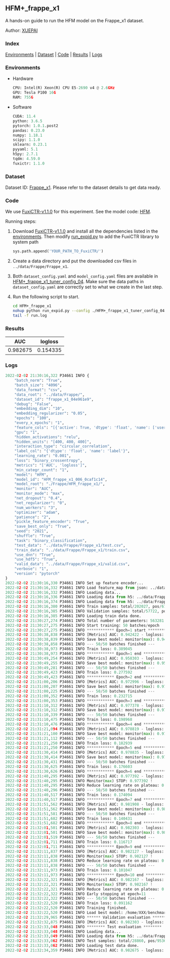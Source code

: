 ## HFM+_frappe_x1

A hands-on guide to run the HFM model on the Frappe_x1 dataset.

Author: [XUEPAI](https://github.com/xue-pai)

### Index
[Environments](#Environments) | [Dataset](#Dataset) | [Code](#Code) | [Results](#Results) | [Logs](#Logs)

### Environments
+ Hardware

  ```python
  CPU: Intel(R) Xeon(R) CPU E5-2690 v4 @ 2.6GHz
  GPU: Tesla P100 16G
  RAM: 755G

  ```

+ Software

  ```python
  CUDA: 11.4
  python: 3.6.5
  pytorch: 1.0.1.post2
  pandas: 0.23.0
  numpy: 1.18.1
  scipy: 1.1.0
  sklearn: 0.23.1
  pyyaml: 5.1
  h5py: 2.7.1
  tqdm: 4.59.0
  fuxictr: 1.1.0
  ```

### Dataset
Dataset ID: [Frappe_x1](https://github.com/openbenchmark/BARS/blob/master/ctr_prediction/datasets/Frappe/README.md#Frappe_x1). Please refer to the dataset details to get data ready.

### Code

We use [FuxiCTR-v1.1.0](https://github.com/xue-pai/FuxiCTR/tree/v1.1.0) for this experiment. See the model code: [HFM](https://github.com/xue-pai/FuxiCTR/blob/v1.1.0/fuxictr/pytorch/models/HFM.py).

Running steps:

1. Download [FuxiCTR-v1.1.0](https://github.com/xue-pai/FuxiCTR/archive/refs/tags/v1.1.0.zip) and install all the dependencies listed in the [environments](#environments). Then modify [run_expid.py](./run_expid.py#L5) to add the FuxiCTR library to system path
    
    ```python
    sys.path.append('YOUR_PATH_TO_FuxiCTR/')
    ```

2. Create a data directory and put the downloaded csv files in `../data/Frappe/Frappe_x1`.

3. Both `dataset_config.yaml` and `model_config.yaml` files are available in [HFM+_frappe_x1_tuner_config_04](./HFM+_frappe_x1_tuner_config_04). Make sure the data paths in `dataset_config.yaml` are correctly set to what we create in the last step.

4. Run the following script to start.

    ```bash
    cd HFM+_frappe_x1
    nohup python run_expid.py --config ./HFM+_frappe_x1_tuner_config_04 --expid HFM_frappe_x1_006_0caf1c14 --gpu 0 > run.log &
    tail -f run.log
    ```

### Results

| AUC | logloss  |
|:--------------------:|:--------------------:|
| 0.982675 | 0.154335  |


### Logs
```python
2022-02-02 21:30:16,322 P34661 INFO {
    "batch_norm": "True",
    "batch_size": "4096",
    "data_format": "csv",
    "data_root": "../data/Frappe/",
    "dataset_id": "frappe_x1_04e961e9",
    "debug": "False",
    "embedding_dim": "10",
    "embedding_regularizer": "0.05",
    "epochs": "100",
    "every_x_epochs": "1",
    "feature_cols": "[{'active': True, 'dtype': 'float', 'name': ['user', 'item', 'daytime', 'weekday', 'isweekend', 'homework', 'cost', 'weather', 'country', 'city'], 'type': 'categorical'}]",
    "gpu": "1",
    "hidden_activations": "relu",
    "hidden_units": "[400, 400, 400]",
    "interaction_type": "circular_correlation",
    "label_col": "{'dtype': 'float', 'name': 'label'}",
    "learning_rate": "0.001",
    "loss": "binary_crossentropy",
    "metrics": "['AUC', 'logloss']",
    "min_categr_count": "1",
    "model": "HFM",
    "model_id": "HFM_frappe_x1_006_0caf1c14",
    "model_root": "./Frappe/HFM_frappe_x1/",
    "monitor": "AUC",
    "monitor_mode": "max",
    "net_dropout": "0.4",
    "net_regularizer": "0",
    "num_workers": "3",
    "optimizer": "adam",
    "patience": "2",
    "pickle_feature_encoder": "True",
    "save_best_only": "True",
    "seed": "2021",
    "shuffle": "True",
    "task": "binary_classification",
    "test_data": "../data/Frappe/Frappe_x1/test.csv",
    "train_data": "../data/Frappe/Frappe_x1/train.csv",
    "use_dnn": "True",
    "use_hdf5": "True",
    "valid_data": "../data/Frappe/Frappe_x1/valid.csv",
    "verbose": "1",
    "version": "pytorch"
}
2022-02-02 21:30:16,330 P34661 INFO Set up feature encoder...
2022-02-02 21:30:16,332 P34661 INFO Load feature_map from json: ../data/Frappe/frappe_x1_04e961e9/feature_map.json
2022-02-02 21:30:16,332 P34661 INFO Loading data...
2022-02-02 21:30:16,336 P34661 INFO Loading data from h5: ../data/Frappe/frappe_x1_04e961e9/train.h5
2022-02-02 21:30:16,374 P34661 INFO Loading data from h5: ../data/Frappe/frappe_x1_04e961e9/valid.h5
2022-02-02 21:30:16,380 P34661 INFO Train samples: total/202027, pos/67604, neg/134423, ratio/33.46%, blocks/1
2022-02-02 21:30:16,385 P34661 INFO Validation samples: total/57722, pos/19063, neg/38659, ratio/33.03%, blocks/1
2022-02-02 21:30:16,385 P34661 INFO Loading train data done.
2022-02-02 21:30:27,274 P34661 INFO Total number of parameters: 563281.
2022-02-02 21:30:27,275 P34661 INFO Start training: 50 batches/epoch
2022-02-02 21:30:27,275 P34661 INFO ************ Epoch=1 start ************
2022-02-02 21:30:38,838 P34661 INFO [Metrics] AUC: 0.942422 - logloss: 0.624702
2022-02-02 21:30:38,839 P34661 INFO Save best model: monitor(max): 0.942422
2022-02-02 21:30:38,858 P34661 INFO --- 50/50 batches finished ---
2022-02-02 21:30:38,973 P34661 INFO Train loss: 0.389045
2022-02-02 21:30:38,973 P34661 INFO ************ Epoch=1 end ************
2022-02-02 21:30:49,254 P34661 INFO [Metrics] AUC: 0.958303 - logloss: 0.288443
2022-02-02 21:30:49,255 P34661 INFO Save best model: monitor(max): 0.958303
2022-02-02 21:30:49,281 P34661 INFO --- 50/50 batches finished ---
2022-02-02 21:30:49,423 P34661 INFO Train loss: 0.277592
2022-02-02 21:30:49,423 P34661 INFO ************ Epoch=2 end ************
2022-02-02 21:31:00,206 P34661 INFO [Metrics] AUC: 0.972996 - logloss: 0.198972
2022-02-02 21:31:00,207 P34661 INFO Save best model: monitor(max): 0.972996
2022-02-02 21:31:00,225 P34661 INFO --- 50/50 batches finished ---
2022-02-02 21:31:00,352 P34661 INFO Train loss: 0.232715
2022-02-02 21:31:00,353 P34661 INFO ************ Epoch=3 end ************
2022-02-02 21:31:10,312 P34661 INFO [Metrics] AUC: 0.977378 - logloss: 0.175602
2022-02-02 21:31:10,312 P34661 INFO Save best model: monitor(max): 0.977378
2022-02-02 21:31:10,339 P34661 INFO --- 50/50 batches finished ---
2022-02-02 21:31:10,475 P34661 INFO Train loss: 0.198968
2022-02-02 21:31:10,476 P34661 INFO ************ Epoch=4 end ************
2022-02-02 21:31:21,094 P34661 INFO [Metrics] AUC: 0.978819 - logloss: 0.182541
2022-02-02 21:31:21,100 P34661 INFO Save best model: monitor(max): 0.978819
2022-02-02 21:31:21,112 P34661 INFO --- 50/50 batches finished ---
2022-02-02 21:31:21,250 P34661 INFO Train loss: 0.182939
2022-02-02 21:31:21,250 P34661 INFO ************ Epoch=5 end ************
2022-02-02 21:31:30,414 P34661 INFO [Metrics] AUC: 0.978835 - logloss: 0.220238
2022-02-02 21:31:30,414 P34661 INFO Save best model: monitor(max): 0.978835
2022-02-02 21:31:30,431 P34661 INFO --- 50/50 batches finished ---
2022-02-02 21:31:30,625 P34661 INFO Train loss: 0.176603
2022-02-02 21:31:30,626 P34661 INFO ************ Epoch=6 end ************
2022-02-02 21:31:40,295 P34661 INFO [Metrics] AUC: 0.977392 - logloss: 0.306929
2022-02-02 21:31:40,295 P34661 INFO Monitor(max) STOP: 0.977392 !
2022-02-02 21:31:40,295 P34661 INFO Reduce learning rate on plateau: 0.000100
2022-02-02 21:31:40,296 P34661 INFO --- 50/50 batches finished ---
2022-02-02 21:31:40,517 P34661 INFO Train loss: 0.174094
2022-02-02 21:31:40,517 P34661 INFO ************ Epoch=7 end ************
2022-02-02 21:31:51,562 P34661 INFO [Metrics] AUC: 0.981908 - logloss: 0.154221
2022-02-02 21:31:51,562 P34661 INFO Save best model: monitor(max): 0.981908
2022-02-02 21:31:51,581 P34661 INFO --- 50/50 batches finished ---
2022-02-02 21:31:51,682 P34661 INFO Train loss: 0.140431
2022-02-02 21:31:51,682 P34661 INFO ************ Epoch=8 end ************
2022-02-02 21:32:01,501 P34661 INFO [Metrics] AUC: 0.982303 - logloss: 0.157156
2022-02-02 21:32:01,501 P34661 INFO Save best model: monitor(max): 0.982303
2022-02-02 21:32:01,519 P34661 INFO --- 50/50 batches finished ---
2022-02-02 21:32:01,711 P34661 INFO Train loss: 0.116717
2022-02-02 21:32:01,711 P34661 INFO ************ Epoch=9 end ************
2022-02-02 21:32:11,837 P34661 INFO [Metrics] AUC: 0.982127 - logloss: 0.165557
2022-02-02 21:32:11,838 P34661 INFO Monitor(max) STOP: 0.982127 !
2022-02-02 21:32:11,838 P34661 INFO Reduce learning rate on plateau: 0.000010
2022-02-02 21:32:11,838 P34661 INFO --- 50/50 batches finished ---
2022-02-02 21:32:11,973 P34661 INFO Train loss: 0.101047
2022-02-02 21:32:11,973 P34661 INFO ************ Epoch=10 end ************
2022-02-02 21:32:22,321 P34661 INFO [Metrics] AUC: 0.982167 - logloss: 0.166114
2022-02-02 21:32:22,321 P34661 INFO Monitor(max) STOP: 0.982167 !
2022-02-02 21:32:22,321 P34661 INFO Reduce learning rate on plateau: 0.000001
2022-02-02 21:32:22,322 P34661 INFO Early stopping at epoch=11
2022-02-02 21:32:22,322 P34661 INFO --- 50/50 batches finished ---
2022-02-02 21:32:22,520 P34661 INFO Train loss: 0.091162
2022-02-02 21:32:22,520 P34661 INFO Training finished.
2022-02-02 21:32:22,520 P34661 INFO Load best model: /home/XXX/benchmarks/Frappe/HFM_frappe_x1/frappe_x1_04e961e9/HFM_frappe_x1_006_0caf1c14.model
2022-02-02 21:32:29,965 P34661 INFO ****** Validation evaluation ******
2022-02-02 21:32:32,875 P34661 INFO [Metrics] AUC: 0.982303 - logloss: 0.157156
2022-02-02 21:32:33,048 P34661 INFO ******** Test evaluation ********
2022-02-02 21:32:33,048 P34661 INFO Loading data...
2022-02-02 21:32:33,049 P34661 INFO Loading data from h5: ../data/Frappe/frappe_x1_04e961e9/test.h5
2022-02-02 21:32:33,062 P34661 INFO Test samples: total/28860, pos/9536, neg/19324, ratio/33.04%, blocks/1
2022-02-02 21:32:33,062 P34661 INFO Loading test data done.
2022-02-02 21:32:34,359 P34661 INFO [Metrics] AUC: 0.982675 - logloss: 0.154335

```
